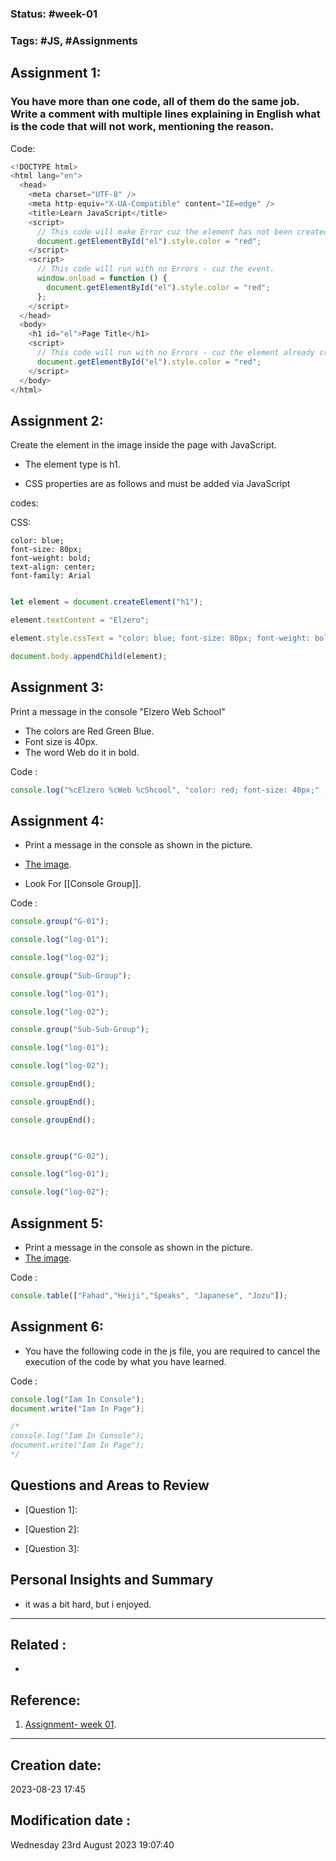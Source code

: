 
### Status: #week-01 

### Tags: #JS, #Assignments

## Assignment 1: 

### You have more than one code, all of them do the same job. Write a comment with multiple lines explaining in English what is the code that will not work, mentioning the reason.


Code:

```javascript
<!DOCTYPE html>
<html lang="en">
  <head>
    <meta charset="UTF-8" />
    <meta http-equiv="X-UA-Compatible" content="IE=edge" />
    <title>Learn JavaScript</title>
    <script>
      // This code will make Error cuz the element has not been created yet.
      document.getElementById("el").style.color = "red";
    </script>
    <script>
      // This code will run with no Errors - cuz the event.
      window.onload = function () {
        document.getElementById("el").style.color = "red";
      };
    </script>
  </head>
  <body>
    <h1 id="el">Page Title</h1>
    <script>
      // This code will run with no Errors - cuz the element already created.
      document.getElementById("el").style.color = "red";
    </script>
  </body>
</html>
````



## Assignment 2: 

Create the element in the image inside the page with JavaScript.

- The element type is h1.

- CSS properties are as follows and must be added via JavaScript

codes:

CSS: 

````
color: blue;
font-size: 80px;
font-weight: bold;
text-align: center;
font-family: Arial
````
```
```

```javascript
let element = document.createElement("h1");

element.textContent = "Elzero";

element.style.cssText = "color: blue; font-size: 80px; font-weight: bold; text-align: center; font-family: Arial";

document.body.appendChild(element);
```



## Assignment 3: 

Print a message in the console "Elzero Web School"

- The colors are Red Green Blue.
- Font size is 40px.
- The word Web do it in bold.


Code : 

````JavaScript
console.log("%cElzero %cWeb %cShcool", "color: red; font-size: 40px;" , "color: green; font-size: 40px; font-weight: bold;" , "color: white; background-color: blue; font-size: 40px;");

````

## Assignment 4: 

-  Print a message in the console as shown in the picture.
- [The image](https://elzero.org/wp-content/uploads/2021/05/js-bootcamp-assigns-3.png).

- Look For [[Console Group]].


Code : 

````JavaScript
console.group("G-01");

console.log("log-01");

console.log("log-02");

console.group("Sub-Group");

console.log("log-01");

console.log("log-02");

console.group("Sub-Sub-Group");

console.log("log-01");

console.log("log-02");

console.groupEnd();

console.groupEnd();

console.groupEnd();

  

console.group("G-02");

console.log("log-01");

console.log("log-02");

````


## Assignment 5: 

-  Print a message in the console as shown in the picture.
- [The image](https://elzero.org/wp-content/uploads/2021/05/js-bootcamp-assigns-4.png).


Code : 

````JavaScript
console.table(["Fahad","Heiji","Speaks", "Japanese", "Jozu"]);

````

## Assignment 6: 

-  You have the following code in the js file, you are required to cancel the execution of the code by what you have learned.


Code : 

````JavaScript
console.log("Iam In Console");
document.write("Iam In Page");

````

````JavaScript
/*
console.log("Iam In Console");
document.write("Iam In Page");
*/

````

## Questions and Areas to Review

- \[Question 1\]: 


- \[Question 2\]: 


- \[Question 3\]: 



## Personal Insights and Summary

- it was a bit hard, but i enjoyed.

______________________________________________________________________


## Related : 

- 

## Reference: 

1.  [Assignment- week 01](https://elzero.org/javascript-bootcamp-assignments-lesson-from-001-to-009/).


---

  ## Creation date: 
  
  2023-08-23 17:45 
  
  
   ## Modification date :
   
   Wednesday 23rd August 2023 19:07:40